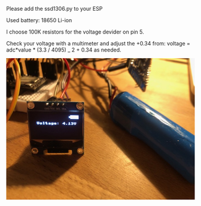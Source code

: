 Please add the ssd1306.py to your ESP

Used battery: 18650 Li-ion

I choose 100K resistors for the voltage devider on pin 5.

Check your voltage with a multimeter and adjust the +0.34 from:
voltage = adc*value * (3.3 / 4095) \_ 2 + 0.34
as needed.

![img](./IMG_4820.jpg)
